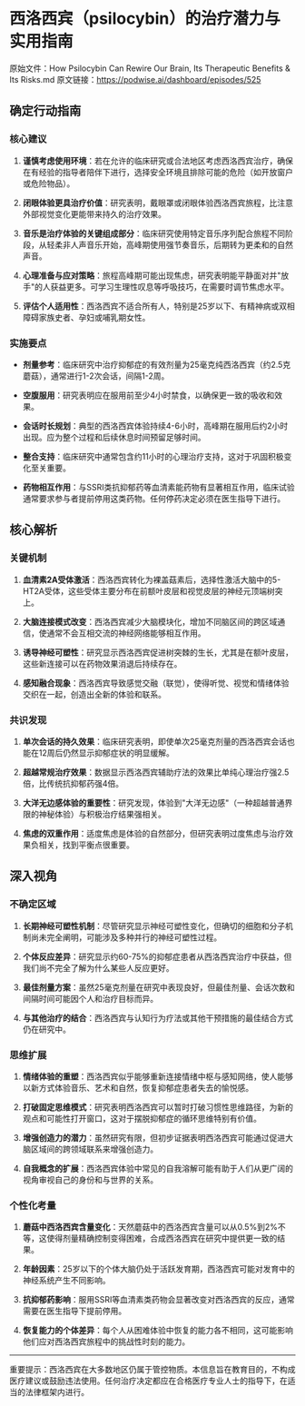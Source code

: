 # 西洛西宾（psilocybin）的治疗潜力与实用指南

原始文件：How Psilocybin Can Rewire Our Brain, Its Therapeutic Benefits & Its Risks.md
原文链接：https://podwise.ai/dashboard/episodes/525

## 确定行动指南

### 核心建议
1. **谨慎考虑使用环境**：若在允许的临床研究或合法地区考虑西洛西宾治疗，确保在有经验的指导者陪伴下进行，选择安全环境且排除可能的危险（如开放窗户或危险物品）。

2. **闭眼体验更具治疗价值**：研究表明，戴眼罩或闭眼体验西洛西宾旅程，比注意外部视觉变化更能带来持久的治疗效果。

3. **音乐是治疗体验的关键组成部分**：临床研究使用特定音乐序列配合旅程不同阶段，从轻柔非人声音乐开始，高峰期使用强节奏音乐，后期转为更柔和的自然声音。

4. **心理准备与应对策略**：旅程高峰期可能出现焦虑，研究表明能平静面对并"放手"的人获益更多。可学习生理性叹息等呼吸技巧，在需要时调节焦虑水平。

5. **评估个人适用性**：西洛西宾不适合所有人，特别是25岁以下、有精神病或双相障碍家族史者、孕妇或哺乳期女性。

### 实施要点
- **剂量参考**：临床研究中治疗抑郁症的有效剂量为25毫克纯西洛西宾（约2.5克蘑菇），通常进行1-2次会话，间隔1-2周。

- **空腹服用**：研究表明应在服用前至少4小时禁食，以确保更一致的吸收和效果。

- **会话时长规划**：典型的西洛西宾体验持续4-6小时，高峰期在服用后约2小时出现。应为整个过程和后续休息时间预留足够时间。

- **整合支持**：临床研究中通常包含约11小时的心理治疗支持，这对于巩固积极变化至关重要。

- **药物相互作用**：与SSRI类抗抑郁药等血清素能药物有显著相互作用，临床试验通常要求参与者提前停用这类药物。任何停药决定必须在医生指导下进行。

## 核心解析

### 关键机制
1. **血清素2A受体激活**：西洛西宾转化为裸盖菇素后，选择性激活大脑中的5-HT2A受体，这些受体主要分布在前额叶皮层和视觉皮层的神经元顶端树突上。

2. **大脑连接模式改变**：西洛西宾减少大脑模块化，增加不同脑区间的跨区域通信，使通常不会互相交流的神经网络能够相互作用。

3. **诱导神经可塑性**：研究显示西洛西宾促进树突棘的生长，尤其是在额叶皮层，这些新连接可以在药物效果消退后持续存在。

4. **感知融合现象**：西洛西宾导致感觉交融（联觉），使得听觉、视觉和情绪体验交织在一起，创造出全新的体验和联系。

### 共识发现
1. **单次会话的持久效果**：临床研究表明，即使单次25毫克剂量的西洛西宾会话也能在12周后仍然显示抑郁症状的明显缓解。

2. **超越常规治疗效果**：数据显示西洛西宾辅助疗法的效果比单纯心理治疗强2.5倍，比传统抗抑郁药强4倍。

3. **大洋无边感体验的重要性**：研究发现，体验到"大洋无边感"（一种超越普通界限的神秘体验）与积极治疗结果强相关。

4. **焦虑的双重作用**：适度焦虑是体验的自然部分，但研究表明过度焦虑与治疗效果负相关，找到平衡点很重要。

## 深入视角

### 不确定区域
1. **长期神经可塑性机制**：尽管研究显示神经可塑性变化，但确切的细胞和分子机制尚未完全阐明，可能涉及多种并行的神经可塑性过程。

2. **个体反应差异**：研究显示约60-75%的抑郁症患者从西洛西宾治疗中获益，但我们尚不完全了解为什么某些人反应更好。

3. **最佳剂量方案**：虽然25毫克剂量在研究中表现良好，但最佳剂量、会话次数和间隔时间可能因个人和治疗目标而异。

4. **与其他治疗的结合**：西洛西宾与认知行为疗法或其他干预措施的最佳结合方式仍在研究中。

### 思维扩展
1. **情绪体验的重塑**：西洛西宾似乎能够重新连接情绪中枢与感知网络，使人能够以新方式体验音乐、艺术和自然，恢复抑郁症患者失去的愉悦感。

2. **打破固定思维模式**：研究表明西洛西宾可以暂时打破习惯性思维路径，为新的观点和可能性打开窗口，这对于摆脱抑郁症的循环思维特别有价值。

3. **增强创造力的潜力**：虽然研究有限，但初步证据表明西洛西宾可能通过促进大脑区域间的跨领域联系来增强创造力。

4. **自我概念的扩展**：西洛西宾体验中常见的自我溶解可能有助于人们从更广阔的视角审视自己的身份和与世界的关系。

### 个性化考量
1. **蘑菇中西洛西宾含量变化**：天然蘑菇中的西洛西宾含量可以从0.5%到2%不等，这使得剂量精确控制变得困难，合成西洛西宾在研究中提供更一致的结果。

2. **年龄因素**：25岁以下的个体大脑仍处于活跃发育期，西洛西宾可能对发育中的神经系统产生不同影响。

3. **抗抑郁药影响**：服用SSRI等血清素类药物会显著改变对西洛西宾的反应，通常需要在医生指导下提前停用。

4. **恢复能力的个体差异**：每个人从困难体验中恢复的能力各不相同，这可能影响他们应对西洛西宾旅程中的挑战性时刻的能力。

---

重要提示：西洛西宾在大多数地区仍属于管控物质。本信息旨在教育目的，不构成医疗建议或鼓励违法使用。任何治疗决定都应在合格医疗专业人士的指导下，在适当的法律框架内进行。
